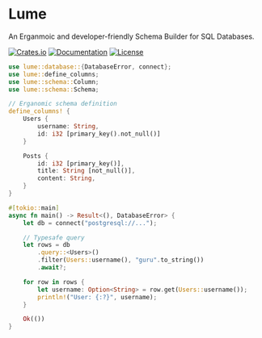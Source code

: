 # Lume

An Erganmoic and developer-friendly Schema Builder for SQL Databases.

[![Crates.io](https://img.shields.io/crates/v/lume)](https://crates.io/crates/lume)
[![Documentation](https://img.shields.io/docsrs/lume)](https://docs.rs/lume)
[![License](https://img.shields.io/crates/l/lume)](LICENSE)

```rust
use lume::database::{DatabaseError, connect};
use lume::define_columns;
use lume::schema::Column;
use lume::schema::Schema;

// Erganomic schema definition
define_columns! {
    Users {
        username: String,
        id: i32 [primary_key().not_null()]
    }

    Posts {
        id: i32 [primary_key()],
        title: String [not_null()],
        content: String,
    }
}

#[tokio::main]
async fn main() -> Result<(), DatabaseError> {
    let db = connect("postgresql://...");

    // Typesafe query
    let rows = db
        .query::<Users>()
        .filter(Users::username(), "guru".to_string())
        .await?;

    for row in rows {
        let username: Option<String> = row.get(Users::username());
        println!("User: {:?}", username);
    }

    Ok(())
}
```
